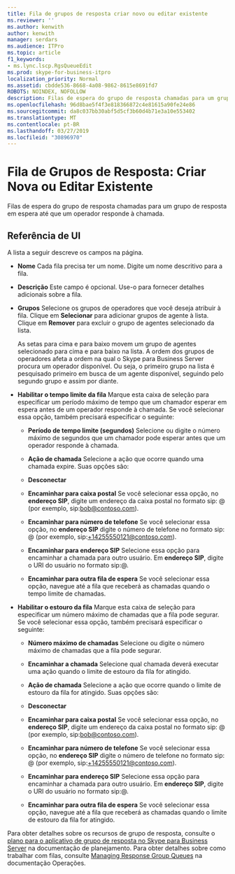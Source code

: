 ```yaml
---
title: Fila de grupos de resposta criar novo ou editar existente
ms.reviewer: ''
ms.author: kenwith
author: kenwith
manager: serdars
ms.audience: ITPro
ms.topic: article
f1_keywords:
- ms.lync.lscp.RgsQueueEdit
ms.prod: skype-for-business-itpro
localization_priority: Normal
ms.assetid: cbdde536-8668-4a08-9862-8615e8691fd7
ROBOTS: NOINDEX, NOFOLLOW
description: Filas de espera do grupo de resposta chamadas para um grupo de resposta em espera até que um operador responde à chamada.
ms.openlocfilehash: 96d8bae5f4f3e818366872c4e81615a90fe24e86
ms.sourcegitcommit: da8c037bb30abf5d5cf3b60d4b71e3a10e553402
ms.translationtype: MT
ms.contentlocale: pt-BR
ms.lasthandoff: 03/27/2019
ms.locfileid: "30896970"
---
```

# <a name="response-groups-queue-create-new-or-edit-existing"></a>Fila de Grupos de Resposta: Criar Nova ou Editar Existente

Filas de espera do grupo de resposta chamadas para um grupo de resposta em espera até que um operador responde à chamada.

## <a name="ui-reference"></a>Referência de UI

A lista a seguir descreve os campos na página.

- **Nome** Cada fila precisa ter um nome. Digite um nome descritivo para a fila.

- **Descrição** Este campo é opcional. Use-o para fornecer detalhes adicionais sobre a fila.

- **Grupos** Selecione os grupos de operadores que você deseja atribuir à fila. Clique em **Selecionar** para adicionar grupos de agente à lista. Clique em **Remover** para excluir o grupo de agentes selecionado da lista.

    As setas para cima e para baixo movem um grupo de agentes selecionado para cima e para baixo na lista. A ordem dos grupos de operadores afeta a ordem na qual o Skype para Business Server procura um operador disponível. Ou seja, o primeiro grupo na lista é pesquisado primeiro em busca de um agente disponível, seguindo pelo segundo grupo e assim por diante.

- **Habilitar o tempo limite da fila** Marque esta caixa de seleção para especificar um período máximo de tempo que um chamador esperar em espera antes de um operador responde à chamada. Se você selecionar essa opção, também precisará especificar o seguinte:

  - **Período de tempo limite (segundos)** Selecione ou digite o número máximo de segundos que um chamador pode esperar antes que um operador responde à chamada.

  - **Ação de chamada** Selecione a ação que ocorre quando uma chamada expire. Suas opções são:

  - **Desconectar**

  - **Encaminhar para caixa postal** Se você selecionar essa opção, no **endereço SIP**, digite um endereço da caixa postal no formato sip:<username> @ <domainname> (por exemplo, sip:bob@contoso.com).

  - **Encaminhar para número de telefone** Se você selecionar essa opção, no **endereço SIP** digite o número de telefone no formato sip:<number> @ <domainname> (por exemplo, sip:+14255550121@contoso.com).

  - **Encaminhar para endereço SIP** Selecione essa opção para encaminhar a chamada para outro usuário. Em **endereço SIP**, digite o URI do usuário no formato sip:<username>@<domainname>.

  - **Encaminhar para outra fila de espera** Se você selecionar essa opção, navegue até a fila que receberá as chamadas quando o tempo limite de chamadas.

- **Habilitar o estouro da fila** Marque esta caixa de seleção para especificar um número máximo de chamadas que a fila pode segurar. Se você selecionar essa opção, também precisará especificar o seguinte:

  - **Número máximo de chamadas** Selecione ou digite o número máximo de chamadas que a fila pode segurar.

  - **Encaminhar a chamada** Selecione qual chamada deverá executar uma ação quando o limite de estouro da fila for atingido.

  - **Ação de chamada** Selecione a ação que ocorre quando o limite de estouro da fila for atingido. Suas opções são:

  - **Desconectar**

  - **Encaminhar para caixa postal** Se você selecionar essa opção, no **endereço SIP**, digite um endereço da caixa postal no formato sip:<username> @ <domainname> (por exemplo, sip:bob@contoso.com).

  - **Encaminhar para número de telefone** Se você selecionar essa opção, no **endereço SIP** digite o número de telefone no formato sip:<number> @ <domainname> (por exemplo, sip:+14255550121@contoso.com).

  - **Encaminhar para endereço SIP** Selecione essa opção para encaminhar a chamada para outro usuário. Em **endereço SIP**, digite o URI do usuário no formato sip:<username>@<domainname>.

  - **Encaminhar para outra fila de espera** Se você selecionar essa opção, navegue até a fila que receberá as chamadas quando o limite de estouro da fila for atingido.

Para obter detalhes sobre os recursos de grupo de resposta, consulte o [plano para o aplicativo de grupo de resposta no Skype para Business Server](../../../plan-your-deployment/enterprise-voice-solution/response-group.md) na documentação de planejamento. Para obter detalhes sobre como trabalhar com filas, consulte  [Managing Response Group Queues](https://technet.microsoft.com/library/1e91720c-ab67-4dfb-b30c-0ef2a8012310.aspx) na documentação Operações.


